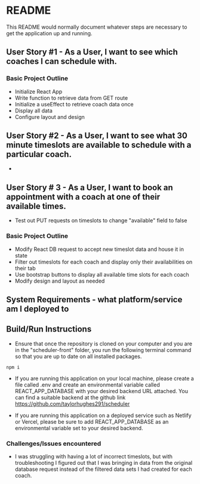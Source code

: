# README

This README would normally document whatever steps are necessary to get the
application up and running.

## User Story #1 - As a User, I want to see which coaches I can schedule with.

### Basic Project Outline

* Initialize React App
* Write function to retrieve data from GET route
* Initialize a useEffect to retrieve coach data once
* Display all data
* Configure layout and design

## User Story #2 - As a User, I want to see what 30 minute timeslots are available to schedule with a particular coach.
* 

## User Story # 3 - As a User, I want to book an appointment with a coach at one of their available times.
* Test out PUT requests on timeslots to change "available" field to false

### Basic Project Outline

* Modify React DB request to accept new timeslot data and house it in state
* Filter out timeslots for each coach and display only their availabilities on their tab
* Use bootstrap buttons to display all available time slots for each coach
* Modify design and layout as needed

## System Requirements - what platform/service am I deployed to

## Build/Run Instructions
* Ensure that once the repository is cloned on your computer and you are in the "scheduler-front" folder, you run the following terminal command so that you are up to date on all installed packages.
```
npm i
```
* If you are running this application on your local machine, please create a file called .env and create an environmental variable called REACT_APP_DATABASE with your desired backend URL attached. You can find a suitable backend at the github link https://github.com/taylorhughes291/scheduler

* If you are running this application on a deployed service such as Netlify or Vercel, please be sure to add REACT_APP_DATABASE as an environmental variable set to your desired backend.

### Challenges/Issues encountered

* I was struggling with having a lot of incorrect timeslots, but with troubleshooting I figured out that I was bringing in data from the original database request instead of the filtered data sets I had created for each coach.